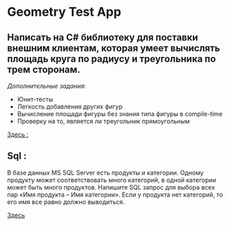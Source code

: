 # Geometry Test App

## Написать на C# библиотеку для поставки внешним клиентам, которая умеет вычислять площадь круга по радиусу и треугольника по трем сторонам. 

*Дополнительные задания:*
- Юнит-тесты
- Легкость добавления других фигур
- Вычисление площади фигуры без знания типа фигуры в compile-time
- Проверку на то, является ли треугольник прямоугольным
  
[Здесь :](https://github.com/nintend01337/Geometry-Test-App/tree/master/ShapesLibrary)

## Sql : 
В базе данных MS SQL Server есть продукты и категории. Одному продукту может соответствовать много категорий, в одной категории может быть много продуктов. Напишите SQL запрос для выбора всех пар «Имя продукта – Имя категории». Если у продукта нет категорий, то его имя все равно должно выводиться.

[Здесь](https://github.com/nintend01337/Geometry-Test-App/blob/master/ShapesLibrary/Other/SQL/Querry.txt)
